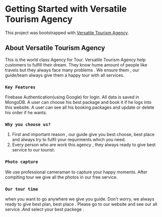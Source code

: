 # Getting Started with Versatile Tourism Agency

This project was bootstrapped with [Versatile Tourism Agency](https://versatile-tourism-agency.web.app/).

## About Versatile Tourism Agency

This is the world class Agency for Tour. Versatile Tourism Agency help customers to fulfill their dream. They know hume amount of people like travels but they always face many problems . We ensure them , our guide/team always give them a happy tour with all services.
### `Key Features`

Firebase Authentication(using Google) for login. All data is saved in MongoDB.
A user can choose his best package and book it if he logs into this website.
A user can see all his booking packages and update or delete his order if he wants.


### `Why you choose us?`

1. First and important reason , our guide give you best choose, best place and always try to fulfil your requirments which you need. 
2. Every person who are work this  agency , they always ready to give best service to our tourist. 

### `Photo capture`

We use professional cameraman to capture your happy moments. After complting tour we give all the photos in our free service. 

### `Our tour time`

when you want to go anywhere we give you guide. Don't worry, we always ready to give best plan, best place . Please go to our website and see our all service .And select your best packege .

